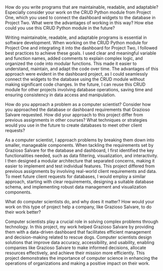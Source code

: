 How do you write programs that are maintainable, readable, and adaptable? Especially consider your work on the CRUD Python module from Project One, which you used to connect the dashboard widgets to the database in Project Two. What were the advantages of working in this way? How else could you use this CRUD Python module in the future?

Writing maintainable, readable, and adaptable programs is essential in software development. When working on the CRUD Python module for Project One and integrating it into the dashboard for Project Two, I followed best practices to achieve these goals. I used clear and meaningful variable and function names, added comments to explain complex logic, and organized the code into modular functions. This made it easier to understand, maintain, and adapt the code over time. The advantages of this approach were evident in the dashboard project, as I could seamlessly connect the widgets to the database using the CRUD module without making significant code changes. In the future, I can reuse this CRUD module for other projects involving database operations, saving time and ensuring consistency in data access and manipulation.

How do you approach a problem as a computer scientist? Consider how you approached the database or dashboard requirements that Grazioso Salvare requested. How did your approach to this project differ from previous assignments in other courses? What techniques or strategies would you use in the future to create databases to meet other client requests?

As a computer scientist, I approach problems by breaking them down into smaller, manageable components. When tackling the requirements set by Grazioso Salvare for the database and dashboard, I first identified the key functionalities needed, such as data filtering, visualization, and interactivity. I then designed a modular architecture that separated concerns, making it easier to implement and test individual features. This project differed from previous assignments by involving real-world client requirements and data. To meet future client requests for databases, I would employ a similar approach, starting with clear requirements, designing a suitable database schema, and implementing robust data management and visualization components.

What do computer scientists do, and why does it matter? How would your work on this type of project help a company, like Grazioso Salvare, to do their work better?

Computer scientists play a crucial role in solving complex problems through technology. In this project, my work helped Grazioso Salvare by providing them with a data-driven dashboard that facilitates efficient management and decision-making related to rescue dogs. Computer scientists design solutions that improve data accuracy, accessibility, and usability, enabling companies like Grazioso Salvare to make informed decisions, allocate resources effectively, and achieve their mission more efficiently. This project demonstrates the importance of computer science in enhancing the operations of organizations and making a positive impact on their work.
